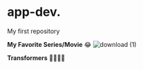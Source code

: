 # app-dev.
My first repository

**My Favorite Series/Movie** 😂 ![download (1)](https://github.com/user-attachments/assets/46b1b286-7200-457b-a082-3dfd8a02a0ff)

**Transformers** 🚚🤸‍♀️🤖















